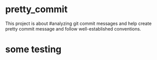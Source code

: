 # pretty_commit
This project is about #analyzing git commit messages and help create pretty commit message and follow well-established conventions.
  # some testing
